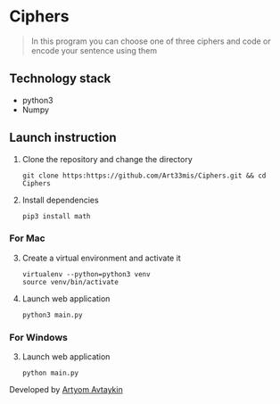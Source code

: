 # Ciphers

> In this program you can choose one of three ciphers and code or encode your sentence using them

## Technology stack

- python3
- Numpy

## Launch instruction

1. Clone the repository and change the directory
    ```
    git clone https:https://github.com/Art33mis/Ciphers.git && cd Ciphers
    ```
2. Install dependencies
   ```
   pip3 install math
   ```
    
### For Mac
    
3. Create a virtual environment and activate it
    ```
    virtualenv --python=python3 venv
    source venv/bin/activate
    ```

4. Launch web application
    ```
    python3 main.py
    ```
    
### For Windows

3. Launch web application
    ```
    python main.py
    ```


Developed by [Artyom Avtaykin](https://t.me/artemeeus 'telegram')